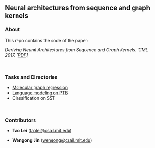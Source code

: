 ## Neural architectures from sequence and graph kernels

### About

This repo contains the code of the paper:

*Deriving Neural Architectures from Sequence and Graph Kernels. ICML 2017.  [[PDF]]()* 

<br>

### Tasks and Directories

* [Molecular graph regression](/graph_knn)
* [Language modeling on PTB](/lm)
* Classification on SST

<br>

### Contributors

-  **Tao Lei** (taolei@csail.mit.edu)

-  **Wengong Jin** (wengong@csail.mit.edu)
